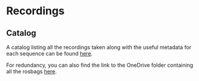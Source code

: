 # Recordings

## Catalog

A catalog listing all the recordings taken along with the useful metadata for each sequence can be found [here](https://docs.google.com/spreadsheets/d/1tG_S0Sj6oWnIz8YA2clwR5c2GdaI8Gq_TGkwSh27RNA/edit#gid=0).

For redundancy, you can also find the link to the OneDrive folder containing all the rosbags [here](https://indianinstituteofscience-my.sharepoint.com/personal/amoghm_iisc_ac_in/_layouts/15/onedrive.aspx?id=%2Fpersonal%2Famoghm_iisc_ac_in%2FDocuments%2Frosbags). 

